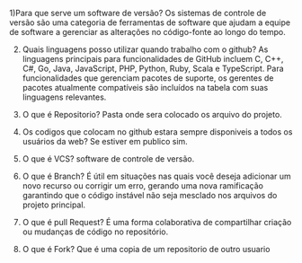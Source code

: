 1)Para que serve um software de versão?
Os sistemas de controle de versão são uma categoria de ferramentas de software que
ajudam a equipe de software a gerenciar as alterações no código-fonte ao longo do tempo.

2) Quais linguagens posso utilizar quando trabalho com o github?
As linguagens principais para funcionalidades de GitHub incluem 
C, C++, C#, Go, Java, JavaScript, PHP, Python, Ruby, Scala e TypeScript. 
Para funcionalidades que gerenciam pacotes de suporte, os gerentes de pacotes atualmente
compatíveis são incluídos na tabela com suas linguagens relevantes.

3) O que é Repositorio?
Pasta onde sera colocado os arquivo do projeto.

4) Os codigos que colocam no github estara sempre 
disponiveis a todos os usuários da web?
Se estiver em publico sim.

5) O que é VCS?
software de controle de versão.

6) O que é Branch?
É útil em situações nas quais você deseja adicionar um novo recurso ou corrigir um erro, 
gerando uma nova ramificação garantindo que o código instável não 
seja mesclado nos arquivos do projeto principal.

7) O que é pull Request?
É uma forma colaborativa de compartilhar criação ou mudanças de código no repositório. 

8) O que é Fork?
Que é uma copia de um repositorio de outro usuario
